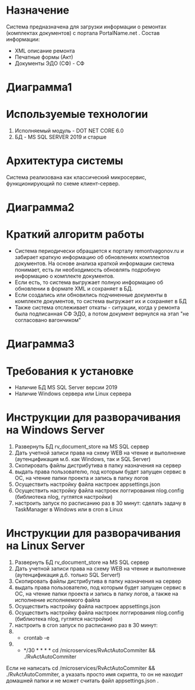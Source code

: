# Назначение
Система предназначена для загрузки информации о ремонтах (комплектах документов) с портала PortalName.net .
Состав информации:
* XML описание ремонта
* Печатные формы (Акт)
* Документы ЭДО (СФ) - CФ

# Диаграмма1

# Используемые технологии
1. Исполняемый модуль - DOT NET CORE 6.0
2. БД - MS SQL SERVER 2019 и старше

# Архитектура системы
Система реализована как классический микросервис, функционирующий по схеме клиент-сервер.

# Диаграмма2

# Краткий алгоритм работы
* Система периодически обращается к порталу remontvagonov.ru и забирает краткую информацию об обновлениях комплектов документов. На основе анализа краткой  информации система понимает, есть ли необходимость обновлять подробную информацию о комплекте документов.
* Если есть, то система выгружает полную информацию об обновлении в формате XML и сохраняет в БД.
* Если создались или обновились подчиненные документы в комплекте документов, то система выгружает их и сохраняет в БД
* Также система отслеживает откаты - ситуации, когда у ремонта была подписанная СФ ЭДО, а потом документ вернулся на этап "не согласовано вагончиком"

# Диаграмма3


# Требования к установке
* Наличие БД MS SQL Server версии 2019
* Наличие Windows сервера или Linux сервера

# Инструкции для разворачивания на Windows Server
1. Развернуть БД rv_document_store на MS SQL сервер
1. Дать учетной записи права на схему WEB на чтение и выполнение (аутенцификация м.б. как Windows, так и SQL Server)
1. Скопировать файлы дистрибутива в папку назначения на сервер
2. выдать права пользователю, под которым будет запущен сервис в ОС, на чтение папки проекта и запись в папку логов
3. Осуществить настройку файла настроек appsettings.json
4. Осуществить настройку файла настроек логгирования nlog.config (библиотека nlog, гуглятся настройки)
5. настроить запуск по расписанию раз в 30 минут: сделать задачу в TaskManager в Windows или в cron в Linux

# Инструкции для разворачивания на Linux Server
1. Развернуть БД rv_document_store на MS SQL сервер
1. Дать учетной записи права на схему WEB на чтение и выполнение (аутенцификация д.б. только SQL Server!)
1. Скопировать файлы дистрибутива в папку назначения на сервер
2. выдать права пользователю, под которым будет запущен сервис в ОС, на чтение папки проекта и запись в папку логов, а также на исполнение исполняемого файла
3. Осуществить настройку файла настроек appsettings.json
4. Осуществить настройку файла настроек логгирования nlog.config (библиотека nlog, гуглятся настройки)
5. настроить в cron запуск по расписанию раз в 30 минут:
6. - crontab -e
7. - */30 * * * * cd /microservices/RvActAutoCommiter && ./RvActAutoCommiter

Если не написать cd /microservices/RvActAutoCommiter && ./RvActAutoCommiter, а указать просто имя скрипта, то он не находит домашней папки и не может считать файл appsettings.json .
